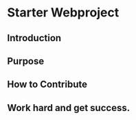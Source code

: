 # Starter Webproject

## Introduction

## Purpose


## How to Contribute

## Work hard and get success.

